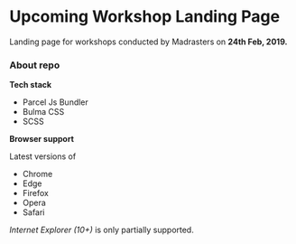 # Upcoming Workshop Landing Page
Landing page for workshops conducted by Madrasters on **24th Feb, 2019.**

### About repo
**Tech stack**

* Parcel Js Bundler
* Bulma CSS
* SCSS

**Browser support**

Latest versions of
* Chrome
* Edge
* Firefox
* Opera
* Safari

*Internet Explorer (10+)* is only partially supported.